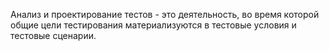 Анализ и проектирование тестов - это деятельность, во время которой общие цели тестирования материализуются в тестовые условия и тестовые сценарии.

